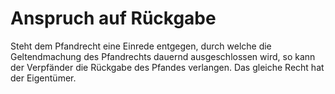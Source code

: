 # Anspruch auf Rückgabe

Steht dem Pfandrecht eine Einrede entgegen, durch welche die Geltendmachung des Pfandrechts dauernd ausgeschlossen wird, so kann der Verpfänder die Rückgabe des Pfandes verlangen. Das gleiche Recht hat der Eigentümer. 

